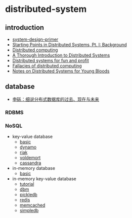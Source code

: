 # distributed-system

## introduction

- [system-design-primer](https://github.com/donnemartin/system-design-primer)
- [Starting Points in Distributed Systems, Pt. I: Background](https://augescens.com/2014/01/18/dist-systems-starting-pts-i/)
- [Distributed computing](https://en.wikipedia.org/wiki/Distributed_computing)
- [A Thorough Introduction to Distributed Systems](https://hackernoon.com/a-thorough-introduction-to-distributed-systems-3b91562c9b3c)
- [Distributed systems for fun and profit](http://book.mixu.net/distsys/single-page.html)
- [Fallacies of distributed computing](https://en.wikipedia.org/wiki/Fallacies_of_distributed_computing)
- [Notes on Distributed Systems for Young Bloods](https://wenku.baidu.com/view/2ed750eeaf1ffc4fff47ac70.html)

## database

- [申砾：细说分布式数据库的过去、现在与未来](https://zhuanlan.zhihu.com/p/26676711)

### RDBMS

### NoSQL

- key-value database
  - [basic](https://github.com/gaoxinge/distributed-system/tree/master/NoSQL/key-value%20database)
  - [dynamo](https://github.com/gaoxinge/distributed-system/tree/master/NoSQL/dynamo)
  - [riak](https://github.com/gaoxinge/distributed-system/tree/master/NoSQL/riak)
  - [voldemort](https://github.com/gaoxinge/distributed-system/tree/master/NoSQL/voldemort)
  - [cassandra](https://github.com/gaoxinge/distributed-system/tree/master/NoSQL/cassandra)
- in-memory database
  - [basic](https://github.com/gaoxinge/distributed-system/tree/master/NoSQL/in-memory%20database)
- in-memory key-value database
  - [tutorial](https://github.com/gaoxinge/distributed-system/tree/master/NoSQL/in-memory%20key-value%20database%20tutorial)
  - [dbm](https://github.com/gaoxinge/distributed-system/tree/master/NoSQL/dbm)
  - [pickledb](https://github.com/gaoxinge/distributed-system/tree/master/NoSQL/pickledb)
  - [redis](https://github.com/gaoxinge/distributed-system/tree/master/NoSQL/redis)
  - [memcached](https://github.com/gaoxinge/distributed-system/tree/master/NoSQL/memcached)
  - [simpledb](https://github.com/gaoxinge/distributed-system/tree/master/NoSQL/simpledb)
  
### NewSQL

## term

- [分布式中关于Consistency和Consensus的区别](https://www.cnblogs.com/simon0227/archive/2012/05/08/2490149.html)
- [consensus和consistent 有什么区别？](https://www.zhihu.com/question/40588186)

## reference

- [awesome-distributed-systems](https://github.com/theanalyst/awesome-distributed-systems)
- [分布式系统(Distributed System)资料](https://github.com/ty4z2008/Qix/blob/master/ds.md)